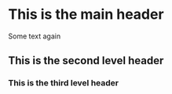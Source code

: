 # This is the main header
Some text again
## This is the second level header
### This is the third level header
